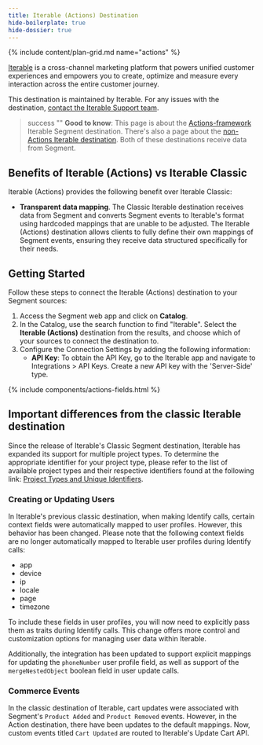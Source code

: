 ```yaml
---
title: Iterable (Actions) Destination
hide-boilerplate: true
hide-dossier: true
---
```


{% include content/plan-grid.md name="actions" %}

[Iterable](https://www.iterable.com/?utm_source=segmentio&utm_medium=docs&utm_campaign=partners) is a cross-channel marketing platform that powers unified customer experiences and empowers you to create, optimize and measure every interaction across the entire customer journey.

This destination is maintained by Iterable. For any issues with the destination, [contact the Iterable Support team](mailto:support@iterable.com).

> success ""
> **Good to know**: This page is about the [Actions-framework](/docs/connections/destinations/actions/) Iterable Segment destination. There's also a page about the [non-Actions Iterable destination](/docs/connections/destinations/catalog/iterable/). Both of these destinations receive data from Segment.

## Benefits of Iterable (Actions) vs Iterable Classic

Iterable (Actions) provides the following benefit over Iterable Classic:

- **Transparent data mapping**. The Classic Iterable destination receives data from Segment and converts Segment events to Iterable's format using hardcoded mappings that are unable to be adjusted. The Iterable (Actions) destination allows clients to fully define their own mappings of Segment events, ensuring they receive data structured specifically for their needs.

## Getting Started

Follow these steps to connect the Iterable (Actions) destination to your Segment sources:

1. Access the Segment web app and click on **Catalog**.
2. In the Catalog, use the search function to find "Iterable". Select the **Iterable (Actions)** destination from the results, and choose which of your sources to connect the destination to.
3. Configure the Connection Settings by adding the following information:
   - **API Key**: To obtain the API Key, go to the Iterable app and navigate to Integrations > API Keys. Create a new API key with the 'Server-Side' type.

{% include components/actions-fields.html %}

## Important differences from the classic Iterable destination

Since the release of Iterable's Classic Segment destination, Iterable has expanded its support for multiple project types. To determine the appropriate identifier for your project type, please refer to the list of available project types and their respective identifiers found at the following link: [Project Types and Unique Identifiers](https://support.iterable.com/hc/en-us/articles/9216719179796-Project-Types-and-Unique-Identifiers).

### Creating or Updating Users

In Iterable's previous classic destination, when making Identify calls, certain context fields were automatically mapped to user profiles. However, this behavior has been changed. Please note that the following context fields are no longer automatically mapped to Iterable user profiles during Identify calls:

- app
- device
- ip
- locale
- page
- timezone

To include these fields in user profiles, you will now need to explicitly pass them as traits during Identify calls. This change offers more control and customization options for managing user data within Iterable.

Additionally, the integration has been updated to support explicit mappings for updating the `phoneNumber` user profile field, as well as support of the `mergeNestedObject` boolean field in user update calls.

### Commerce Events

In the classic destination of Iterable, cart updates were associated with Segment's `Product Added` and `Product Removed` events. However, in the Action destination, there have been updates to the default mappings. Now, custom events titled `Cart Updated` are routed to Iterable's Update Cart API.
